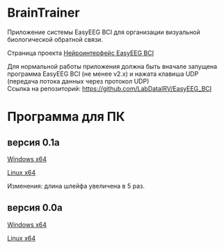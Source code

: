 # BrainTrainer
Приложение системы EasуEEG BCI для организации визуальной биологической обратной связи. 

Страница проекта [Нейроинтерфейс EasyEEG BCI](https://labdata.ru/project/easyeeg-bci-project)

Для нормальной работы приложения должна быть вначале запущена программа EasyEEG BCI (не менее v2.x) и нажата клавиша UDP (передача потока данных через протокол UDP)  
Ссылка на репозиторий: https://github.com/LabDataIRV/EasyEEG_BCI

# Программа для ПК

## версия 0.1a

[Windows x64](https://disk.yandex.ru/d/C5qfWyCdqt6JIw)

[Linux x64](https://disk.yandex.ru/d/JbaHTZECY1w3Iw)

Изменения: длина шлейфа увеличена в 5 раз.

## версия 0.0a

[Windows x64](https://www.dropbox.com/scl/fi/w911oisx29l2z3z5n01ws/BrainTrainer_00a_win64.zip?rlkey=uh84m0us5f4n5laj0buqz6ptx&st=ip3lvmna&dl=0)

[Linux x64](https://www.dropbox.com/scl/fi/xbksa60ao62jyvd4scz62/BrainTRainer_00a_linux64.zip?rlkey=0yqofbc4sy84fstgcb4miw9qb&st=j5oj1u6a&dl=0)
